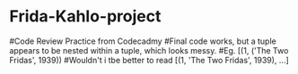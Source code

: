 # Frida-Kahlo-project
#Code Review Practice from Codecadmy
#Final code works, but a tuple appears to be nested within a tuple, which looks messy. 
#Eg. [(1, ('The Two Fridas', 1939))
#Wouldn't i tbe better to read [(1, 'The Two Fridas', 1939), ...]
